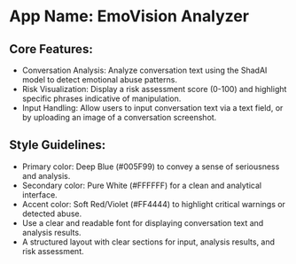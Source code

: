 # **App Name**: EmoVision Analyzer

## Core Features:

- Conversation Analysis: Analyze conversation text using the ShadAI model to detect emotional abuse patterns.
- Risk Visualization: Display a risk assessment score (0-100) and highlight specific phrases indicative of manipulation.
- Input Handling: Allow users to input conversation text via a text field, or by uploading an image of a conversation screenshot.

## Style Guidelines:

- Primary color: Deep Blue (#005F99) to convey a sense of seriousness and analysis.
- Secondary color: Pure White (#FFFFFF) for a clean and analytical interface.
- Accent color: Soft Red/Violet (#FF4444) to highlight critical warnings or detected abuse.
- Use a clear and readable font for displaying conversation text and analysis results.
- A structured layout with clear sections for input, analysis results, and risk assessment.